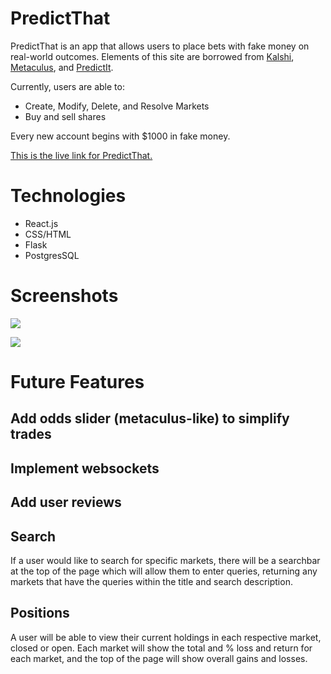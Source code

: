 # PredictThat

PredictThat is an app that allows users to place bets with fake money on real-world outcomes. Elements of this site are borrowed from [Kalshi](https://kalshi.com/), [Metaculus](https://www.metaculus.com/), and [PredictIt](https://www.predictit.org/).

Currently, users are able to:

 - Create, Modify, Delete, and Resolve Markets
 - Buy and sell shares

Every new account begins with $1000 in fake money.

[This is the live link for PredictThat.](https://predictthat.herokuapp.com/)

# Technologies

 - React.js
 - CSS/HTML
 - Flask
 - PostgresSQL

# Screenshots

![](https://i.imgur.com/gmwh1AC.png)

![](https://i.imgur.com/22Yr9Ov.png)

# Future Features

## Add odds slider (metaculus-like) to simplify trades

## Implement websockets
## Add user reviews

## Search

If a user would like to search for specific markets, there will be a searchbar at the top of the page which will allow them to enter queries, returning any markets that have the queries within the title and search description.

## Positions

A user will be able to view their current holdings in each respective market, closed or open. Each market will show the total and % loss and return for each market, and the top of the page will show overall gains and losses.
